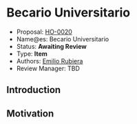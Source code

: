 # Becario Universitario

* Proposal: [HO-0020](0020-becario-universitario.md)
* Name@es: Becario Universitario
* Status: **Awaiting Review**
* Type: **Item**
* Authors: [Emilio Rubiera](https://github.com/spitxa)
* Review Manager: TBD

## Introduction



## Motivation
